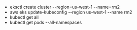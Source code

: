 - eksctl create cluster --region=us-west-1 --name=rm2
- aws eks update-kubeconfig --region us-west-1 --name rm2
- kubectl get all
- kubectl get pods --all-namespaces